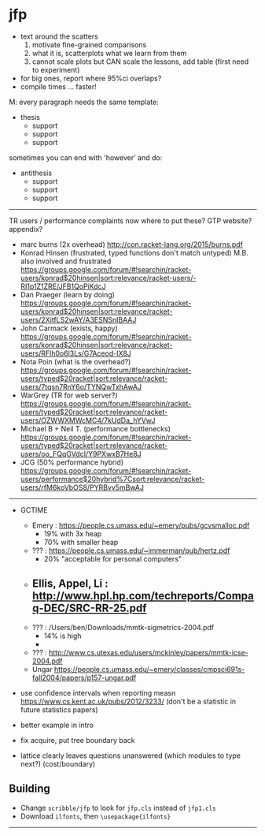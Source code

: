 jfp
===

- text around the scatters
  1. motivate fine-grained comparisons
  2. what it is, scatterplots
     what we learn from them
  3. cannot scale plots but
     CAN scale the lessons, add table
  (first need to experiment)
- for big ones, report where 95%ci overlaps?
- compile times ... faster!


M: every paragraph needs the same template:
- thesis
  - support
  - support
  - support

sometimes you can end with 'however' and do:
- antithesis
  - support
  - support
  - support

---

TR users / performance complaints
 now where to put these? GTP website? appendix?

- marc burns (2x overhead)
  http://con.racket-lang.org/2015/burns.pdf
- Konrad Hinsen (frustrated, typed functions don't match untyped)
  M.B. also involved and frustrated
  https://groups.google.com/forum/#!searchin/racket-users/konrad$20hinsen|sort:relevance/racket-users/-RI1p1Z1ZRE/JFB1QoPiKdcJ
- Dan Praeger (learn by doing)
  https://groups.google.com/forum/#!searchin/racket-users/konrad$20hinsen|sort:relevance/racket-users/2XjtfLS2wAY/A3ESNSnIBAAJ
- John Carmack (exists, happy)
  https://groups.google.com/forum/#!searchin/racket-users/konrad$20hinsen|sort:relevance/racket-users/RFlh0o6l3Ls/G7Aceod-IX8J
- Nota Poin (what is the overhead?)
  https://groups.google.com/forum/#!searchin/racket-users/typed$20racket|sort:relevance/racket-users/7tqsn7RnY6o/TYNQwTxhAwAJ
- WarGrey (TR for web server?)
  https://groups.google.com/forum/#!searchin/racket-users/typed$20racket|sort:relevance/racket-users/OZWWXMWcMC4/7kUdDa_hYVwJ
- Michael B + Neil T. (performance bottlenecks)
  https://groups.google.com/forum/#!searchin/racket-users/typed$20racket|sort:relevance/racket-users/oo_FQqGVdcI/Y9PXwxB7He8J
- JCG (50% performance hybrid)
  https://groups.google.com/forum/#!searchin/racket-users/performance$20hybrid%7Csort:relevance/racket-users/rfM6koVbOS8/PYRBvv5mBwAJ

---

- GCTIME
  - Emery : https://people.cs.umass.edu/~emery/pubs/gcvsmalloc.pdf
    - 19% with 3x heap
    - 70% with smaller heap
  - ???   : https://people.cs.umass.edu/~immerman/pub/hertz.pdf
    - 20% "acceptable for personal computers"
  - Ellis, Appel, Li : http://www.hpl.hp.com/techreports/Compaq-DEC/SRC-RR-25.pdf
    - 
  - ???   : /Users/ben/Downloads/mmtk-sigmetrics-2004.pdf 
    - 14% is high
    - 
  - ???   : http://www.cs.utexas.edu/users/mckinley/papers/mmtk-icse-2004.pdf
  - Ungar https://people.cs.umass.edu/~emery/classes/cmpsci691s-fall2004/papers/p157-ungar.pdf

- use confidence intervals when reporting measn
  https://www.cs.kent.ac.uk/pubs/2012/3233/
  (don't be a statistic in future statistics papers)
- better example in intro
- fix acquire, put tree boundary back
- lattice clearly leaves questions unanswered
  (which modules to type next?)
  (cost/boundary)


Building
---
- Change `scribble/jfp` to look for `jfp.cls` instead of `jfp1.cls`
- Download `ilfonts`, then `\usepackage{ilfonts}`

---
